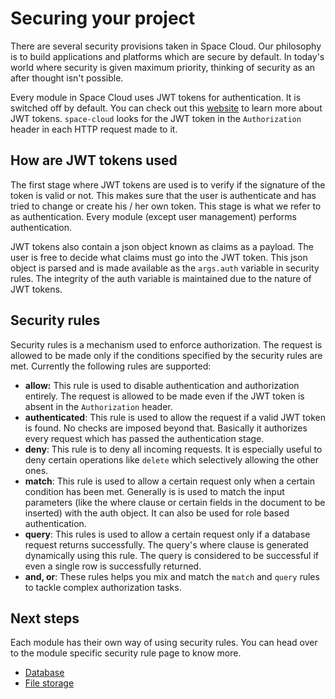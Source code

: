 # Securing your project

There are several security provisions taken in Space Cloud. Our philosophy is to build applications and platforms which are secure by default. In today's world where security is given maximum priority, thinking of security as an after thought isn't possible.

Every module in Space Cloud uses JWT tokens for authentication. It is switched off by default. You can check out this [website](https://jwt.io) to learn more about JWT tokens. `space-cloud` looks for the JWT token in the `Authorization` header in each HTTP request made to it.

## How are JWT tokens used

The first stage where JWT tokens are used is to verify if the signature of the token is valid or not. This makes sure that the user is authenticate and has tried to change or create his / her own token. This stage is what we refer to as authentication. Every module (except user management) performs authentication.

JWT tokens also contain a json object known as claims as a payload. The user is free to decide what claims must go into the JWT token. This json object is parsed and is made available as the `args.auth` variable in security rules. The integrity of the auth variable is maintained due to the nature of JWT tokens.

## Security rules

Security rules is a mechanism used to enforce authorization. The request is allowed to be made only if the conditions specified by the security rules are met. Currently the following rules are supported:
- **allow:** This rule is used to disable authentication and authorization entirely. The request is allowed to be made even if the JWT token is absent in the `Authorization` header.
- **authenticated**: This rule is used to allow the request if a valid JWT token is found. No checks are imposed beyond that. Basically it authorizes every request which has passed the authentication stage.
- **deny**: This rule is to deny all incoming requests. It is especially useful to deny certain operations like `delete` which selectively allowing the other ones.
- **match**: This rule is used to allow a certain request only when a certain condition has been met. Generally is is used to match the input parameters (like the where clause or certain fields in the document to be inserted) with the auth object. It can also be used for role based authentication.
- **query**: This rules is used to allow a certain request only if a database request returns successfully. The query's where clause is generated dynamically using this rule. The query is considered to be successful if even a single row is successfully returned.
- **and, or**: These rules helps you mix and match the `match` and `query` rules to tackle complex authorization tasks.

## Next steps

Each module has their own way of using security rules. You can head over to the module specific security rule page to know more.
- [Database](https://spaceuptech.com/docs/security/database)
- [File storage](https://spaceuptech.com/docs/security/file-storage)